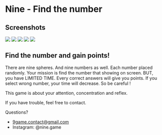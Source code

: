 # Nine - Find the number

## Screenshots

<p align="left">
  <img src="/Images/iOS_1-Nine.jpg" />
  <img src="/Images/iOS_2-Nine.jpg" />
  <img src="/Images/iOS_3-Nine.jpg" />
  <img src="/Images/iOS_4-Nine.jpg" />
  <img src="/Images/iOS_5-Nine.jpg" />
</p>

## Find the number and gain points!

There are nine spheres. And nine numbers as well. Each number placed randomly. Your mission is find the number that showing on screen. BUT, you have LIMITED TIME. Every correct answers will give you points. If you select wrong number, your time will decrease. So be careful !

This game is about your attention, concentration and reflex.

If you have trouble, feel free to contact.

Questions?
* 9game.contact@gmail.com
* Instagram: @nine.game


